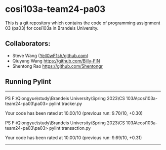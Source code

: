# cosi103a-team24-pa03
This is a git repository which contains the code of programming assignment 03 (pa03) for cosi103a in Brandeis University.

## Collaborators:
 - Steve Wang ([Yell0wF1sh/github.com](https://github.com/Yell0wF1sh))
 - Qiuyang Wang https://github.com/Billy-FIN
 - Shentong Rao https://github.com/Shentongr


## Running Pylint
-------------------------------------------------------------------
PS F:\Qiongyue\study\Brandeis University\Spring 2023\CS 103A\cosi103a-team24-pa03\pa03> pylint tracker.py

Your code has been rated at 10.00/10 (previous run: 9.70/10, +0.30)

PS F:\Qiongyue\study\Brandeis University\Spring 2023\CS 103A\cosi103a-team24-pa03\pa03> pylint transaction.py

Your code has been rated at 10.00/10 (previous run: 9.69/10, +0.31)

-------------------------------------------------------------------
